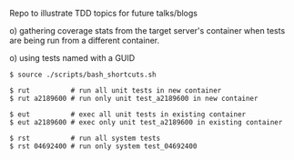 
Repo to illustrate TDD topics for future talks/blogs

o) gathering coverage stats from the target server's container
   when tests are being run from a different container.

o) using tests named with a GUID

```
$ source ./scripts/bash_shortcuts.sh

$ rut          # run all unit tests in new container
$ rut a2189600 # run only unit test_a2189600 in new container

$ eut          # exec all unit tests in existing container
$ eut a2189600 # exec only unit test_a2189600 in existing container

$ rst          # run all system tests
$ rst 04692400 # run only system test_04692400
```